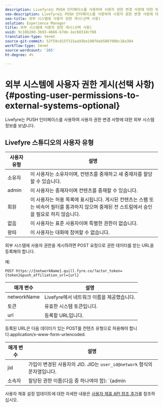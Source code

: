 ```yaml
---
description: Livefyre는 PUSH 인터페이스를 사용하여 사용자 권한 변경 사항에 대한 외부 시스템 정보를 보냅니다.
seo-description: Livefyre는 PUSH 인터페이스를 사용하여 사용자 권한 변경 사항에 대한 외부 시스템 정보를 보냅니다.
seo-title: 외부 시스템에 사용자 권한 게시(선택 사항)
solution: Experience Manager
title: 외부 시스템에 사용자 권한 게시(선택 사항)
uuid: 9c18b20d-3b93-4666-b7de-1ec60318cf88
translation-type: tm+mt
source-git-commit: 52f59cd15f315aa93be198f6eb586f008c18a384
workflow-type: tm+mt
source-wordcount: '265'
ht-degree: 4%

---
```



# 외부 시스템에 사용자 권한 게시(선택 사항){#posting-user-permissions-to-external-systems-optional}

Livefyre는 PUSH 인터페이스를 사용하여 사용자 권한 변경 사항에 대한 외부 시스템 정보를 보냅니다.

## Livefyre 스튜디오의 사용자 유형

| 사용자 유형 | 설명 |
|--- |--- |
| 소유자 | 이 사용자는 소유자이며, 컨텐츠를 중재하고 새 중재자를 할당할 수 있습니다. |
| admin | 이 사용자는 중재자이며 컨텐츠를 중재할 수 있습니다. |
| 회원 | 이 사용자는 허용 목록에 표시됩니다. 게시된 컨텐츠는 스팸 또는 비속어 필터를 통과하지 않으며 중재된 전 스트림에서 승인을 필요로 하지 않습니다. |
| 없음 | 이 사용자는 표준 사용자이며 특별한 권한이 없습니다. |
| 왕따 | 이 사용자는 대화에 참여할 수 없습니다. |

외부 시스템에 사용자 권한을 게시하려면 POST 요청으로 권한 데이터를 받는 URL을 등록해야 합니다.

예:

```
POST https://{networkName}.quill.fyre.co/?actor_token={token}&push_affiliation_url={url}
```

| 매개 변수 | 설명 |
|--- |--- |
| networkName | Livefyre에서 네트워크 이름을 제공했습니다. |
| 토큰 | 유효한 시스템 토큰입니다. |
| url | 등록할 URL입니다. |

등록된 URL은 다음 데이터가 있는 POST를 컨텐츠 유형으로 허용해야 합니다.application/x-www-form-urlencoded.

| 매개 변수 | 설명 |
|--- |--- |
| jid | 가입이 변경된 사용자의 JID. JID는 `user_id@network` 형식의 문자열입니다. |
| 소속자 | 할당된 권한 이름(다음 중 하나여야 함): `{admin | member | none | outcast | owner}` |

사용자 제휴 설정 업데이트에 대한 자세한 내용은 [사용자 제휴 API 참조 추가](https://api.livefyre.com/docs/apis/by-category/user-management#operation=urn:livefyre:apis:quill:operations:api:v3.0:affiliation:add:method=post)를 참조하십시오.
